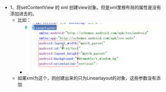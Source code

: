- 1、将setContentView 的 xml 创建view对象。但是xml里根布局的属性是没有添加进去的。
	- 比如：
		- ![image.png](../assets/image_1691128647095_0.png)
	- 如果xml为这个，则创建出来的只为Linearlayout的对象，这些参数没有添加